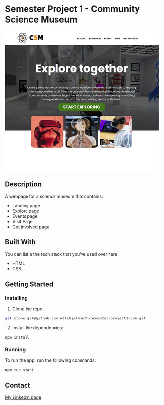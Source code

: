 # Semester Project 1 - Community Science Museum

![image](https://github.com/atlehjelmseth/atlehjelmseth/blob/main/images/csm.png)


## Description

A webpage for a science museum that contains:

- Landing page
- Explore page
- Events page
- Visit Page
- Get involved page

## Built With

You can list a the tech stack that you've used over here

- HTML
- CSS

## Getting Started

### Installing

1. Clone the repo:

```bash
git clone git@github.com:atlehjelmseth/semester-project1-csm.git
```

2. Install the dependencies:

```
npm install
```

### Running

To run the app, run the following commands:

```bash
npm run start
```

## Contact


[My LinkedIn page](https://www.linkedin.com/in/atle-reinfjord-andersen-hjelmseth-42709b30/)
